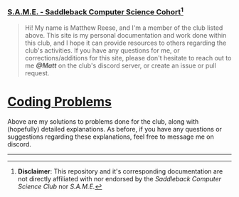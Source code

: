 ---
---
### [S.A.M.E. - Saddleback Computer Science Cohort](.)[^non_affiliate]
 > Hi! My name is Matthew Reese, and I'm a member of the club listed above. This site is my personal documentation and work done within this club, and I hope it can provide resources to others regarding the club's activities. If you have any questions for me, or corrections/additions for this site, please don't hesitate to reach out to me *__@Matt__* on the club's discord server, or create an issue or pull request.

# [Coding Problems](coding-problems)
Above are my solutions to problems done for the club, along with (hopefully) detailed explanations. As before, if you have any questions or suggestions regarding these explanations, feel free to message me on discord.

___
[^non_affiliate]: __Disclaimer__: This repository and it's corresponding documentation are not directly affiliated with nor endorsed by the *Saddleback Computer Science Club* nor *S.A.M.E.*


